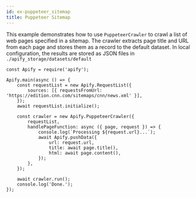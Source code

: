```yaml
---
id: ex-puppeteer_sitemap
title: Puppeteer Sitemap
---
```


This example demonstrates how to use `PuppeteerCrawler` to crawl a list of web pages
specified in a sitemap. The crawler extracts page title and URL from each page
and stores them as a record to the default dataset.
In local configuration, the results are stored as JSON files in `./apify_storage/datasets/default`
```
const Apify = require('apify');

Apify.main(async () => {
    const requestList = new Apify.RequestList({
        sources: [{ requestsFromUrl: 'https://edition.cnn.com/sitemaps/cnn/news.xml' }],
    });
    await requestList.initialize();

    const crawler = new Apify.PuppeteerCrawler({
        requestList,
        handlePageFunction: async ({ page, request }) => {
            console.log(`Processing ${request.url}...`);
            await Apify.pushData({
                url: request.url,
                title: await page.title(),
                html: await page.content(),
            });
        },
    });

    await crawler.run();
    console.log('Done.');
});
```
